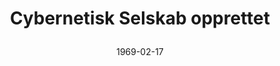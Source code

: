 ---
title: |
  Cybernetisk Selskab opprettet
tags: cyb
year: 1969
date: 1969-02-17
url: 
  foreningsside: ../association/cyb
sources:
  - http://cyb.ifi.uio.no/gammelweb/div/jubileum/hefte.bakgr.og.hist.html Cybernetisk Selskab 25 års-jubileumshefte
  - https://no.wikipedia.org/wiki/Institutt_for_informatikk_(UiO) Institutt for informatikk (UiO) - Wikipedia
view: none
---